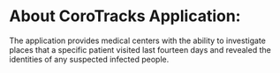 # About CoroTracks Application:
The application provides medical centers with the ability to investigate places that a specific patient visited last fourteen days and revealed the identities of any suspected infected people.

